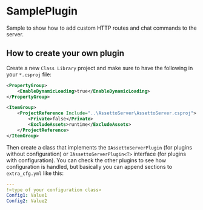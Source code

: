 ﻿# SamplePlugin
Sample to show how to add custom HTTP routes and chat commands to the server.
## How to create your own plugin
Create a new `Class Library` project and make sure to have the following in your `*.csproj` file:

```xml
<PropertyGroup>
    <EnableDynamicLoading>true</EnableDynamicLoading>
</PropertyGroup>
```

```xml
<ItemGroup>
    <ProjectReference Include="..\AssettoServer\AssettoServer.csproj">
        <Private>false</Private>
        <ExcludeAssets>runtime</ExcludeAssets>
    </ProjectReference>
</ItemGroup>
```

Then create a class that implements the `IAssettoServerPlugin` (for plugins without configuration) or `IAssettoServerPlugin<T>` interface (for plugins with configuration).
You can check the other plugins to see how configuration is handled, but basically you can append sections to `extra_cfg.yml` like this:
```yaml
---
!<type of your configuration class>
Config1: Value1
Config2: Value2
```